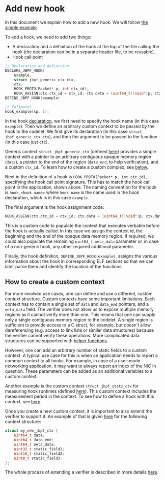 # Add new hook

In this document we explain how to add a new hook.
We will follow [the simple example](../examples/first_example_standalone/example_app.cpp).

To add a hook, we need to add two things: 
- A declaration and a definition of the hook at the top of the file calling the hook
  (the declaration can be in a separate header file, to be reusable).
- Hook call point
```C
// Declaration and definition
DECLARE_JBPF_HOOK(
    example,
    struct jbpf_generic_ctx ctx,
    ctx,
    HOOK_PROTO(Packet* p, int ctx_id),
    HOOK_ASSIGN(ctx.ctx_id = ctx_id; ctx.data = (uint64_t)(void*)p; ctx.data_end = (uint64_t)(void*)(p + 1);))
DEFINE_JBPF_HOOK(example)

// Callpoint
hook_example(&p, 1);
```

In the hook [declaration](../src/core/jbpf_hook.h), we first need to specify the hook name (in this case `example`). 
Then we define an arbitrary custom context to be passed by the hook to the codelet. 
We first give its declaration (in this case `struct jbpf_generic_ctx ctx`), 
and then the argument to be passed to the function (in this case just `ctx`).

Generic context `struct jbpf_generic_ctx` (defined [here](../src/common/jbpf_defs.h)) 
provides a simple context with a pointer to an arbitrary contiguous opaque memory region (`data`), a pointer to the end of the region (`data_end`, to help verification), and a custom `ctx_id`. 
To learn how to create a custom complex, see [below](#create-custom-context).

Next in the definition of a hook is `HOOK_PROTO(Packet* p, int ctx_id)`, specifying the hook call point signature. 
This has to match the hook call point in the application, shown above. 
The naming convention for the hook is `hook_<hook name>` where `hook name` is the name used in the hook declaration, which is in this case `example`. 

The final argument is the hook assignment code:
```C
HOOK_ASSIGN(ctx.ctx_id = ctx_id; ctx.data = (uint64_t)(void*)p; ctx.data_end = (uint64_t)(void*)(p + 1);)
```
This is a custom code to populate the context that executes verbatim before the hook is actually called. 
In this case we assign the context id, the beginning and the and of the opaque data memory region. 
If required, we could also populate the remaining `uint64_t meta_data` parameter or, in case of a non-generic hook, any other required additional parameter. 

Finally, the hook definition, `DEFINE_JBPF_HOOK(example)`, assigns the various information about the hook in corresponding ELF sections so that we can later parse them and identify the location of the functions.


## How to create a custom context

For more involved use cases, one can define and use a different, custom context structure. 
Custom contexts have some important limitations. 
Each context has to contain a single set of `data` and `data_end` pointers, and a `meta_data` field. The verifier does not allow us to expose multiple memory regions as it cannot verify more than one. 
This means that one can supply only a single contiguous memory region to the codelet. 
A single region is sufficient to provide access to a C struct, for example, but doesn't allow dereferencing (e.g. access to link lists or similar data structures) because the verifier cannot verify these operations.
More complicated data structures can be supported with [helper functions](./add_helper_function.md).

However, one can add an arbitrary number of static fields to a custom context. 
A typical use case for this is when an application needs to report a common context to all hooks. 
For example, in case of a user-mode networking application, it may want to always report an index of the NIC in question. 
These parameters can be added as an additional variables to a custom context. 

Another example is the custom context `struct jbpf_stats_ctx` for measuring hook runtimes (defined [here](../src/common/jbpf_defs.h)).
This custom context includes the measurement period in the context. 
To see how to define a hook with this context, see [here](../src/core/jbpf_agent_hooks.h).

Once you create a new custom context, it is important to also extend the verifier to support it.
An example of that is given [here](../jbpf_tests/verifier/jbpf_verifier_extension_test.cpp) for the following context structure:
```C
struct my_new_jbpf_ctx {
    uint64_t data;
    uint64_t data_end;
    uint64_t meta_data;
    uint32_t static_field1;
    uint16_t static_field2;
    uint8_t static_field3;
}; 
```
The whole process of extending a verifier is described in more details [here](./verifier.md).




